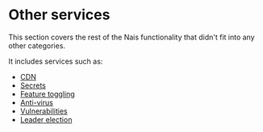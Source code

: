 # Other services

This section covers the rest of the Nais functionality that didn't fit into any other categories.

It includes services such as:

- [CDN](cdn/README.md)
- [Secrets](secrets/README.md)
- [Feature toggling](./feature-toggling.md)
- [Anti-virus](antivirus.md)
- [Vulnerabilities](vulnerabilities/README.md)
- [Leader election](leader-election/README.md)
